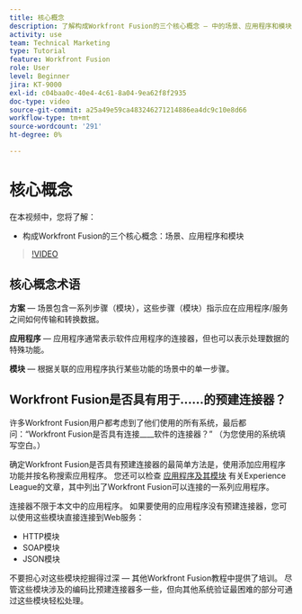 ```yaml
---
title: 核心概念
description: 了解构成Workfront Fusion的三个核心概念 — 中的场景、应用程序和模块 [!DNL Adobe Workfront Fusion].
activity: use
team: Technical Marketing
type: Tutorial
feature: Workfront Fusion
role: User
level: Beginner
jira: KT-9000
exl-id: c04baa0c-40e4-4c61-8a04-9ea62f8f2935
doc-type: video
source-git-commit: a25a49e59ca483246271214886ea4dc9c10e8d66
workflow-type: tm+mt
source-wordcount: '291'
ht-degree: 0%

---
```


# 核心概念

在本视频中，您将了解：

* 构成Workfront Fusion的三个核心概念：场景、应用程序和模块

>[!VIDEO](https://video.tv.adobe.com/v/335260/?quality=12&learn=on)

## 核心概念术语

**方案** — 场景包含一系列步骤（模块），这些步骤（模块）指示应在应用程序/服务之间如何传输和转换数据。

**应用程序** — 应用程序通常表示软件应用程序的连接器，但也可以表示处理数据的特殊功能。

**模块** — 根据关联的应用程序执行某些功能的场景中的单一步骤。

## Workfront Fusion是否具有用于……的预建连接器？

许多Workfront Fusion用户都考虑到了他们使用的所有系统，最后都问：“Workfront Fusion是否具有连接____软件的连接器？” （为您使用的系统填写空白。）

确定Workfront Fusion是否具有预建连接器的最简单方法是，使用添加应用程序功能并按名称搜索应用程序。 您还可以检查 [应用程序及其模块](https://experienceleague.adobe.com/docs/workfront/using/adobe-workfront-fusion/fusion-apps-and-modules/apps-and-their-modules.html?lang=en) 有关Experience League的文章，其中列出了Workfront Fusion可以连接的一系列应用程序。

连接器不限于本文中的应用程序。 如果要使用的应用程序没有预建连接器，您可以使用这些模块直接连接到Web服务：

* HTTP模块
* SOAP模块
* JSON模块

不要担心对这些模块挖掘得过深 — 其他Workfront Fusion教程中提供了培训。 尽管这些模块涉及的编码比预建连接器多一些，但向其他系统验证最困难的部分可通过这些模块轻松处理。
